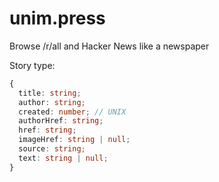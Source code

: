 # unim.press

Browse /r/all and Hacker News like a newspaper

Story type:

```ts
{
  title: string;
  author: string;
  created: number; // UNIX
  authorHref: string;
  href: string;
  imageHref: string | null;
  source: string;
  text: string | null;
}
```
